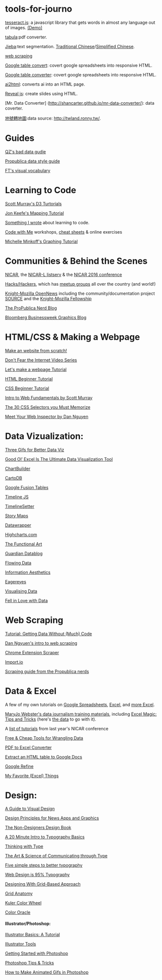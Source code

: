 # tools-for-journo

[tesseract.js](https://github.com/naptha/tesseract.js#tesseractjs): a javascript library that gets words in almost any language out of images. [(Demo)](http://tesseract.projectnaptha.com/)

[tabula](http://tabula.technology/):pdf converter.

[Jieba](https://github.com/fxsjy/jieba):text segmentation. [Traditional Chinese](https://github.com/ldkrsi/jieba-zh_TW)/[Simplified Chinese](https://github.com/fxsjy/jieba).

[web scraping](https://github.com/lorien/awesome-web-scraping)

[Google table convert](https://github.com/jsvine/google-table-converter): covert google spreadsheets into responsive HTML.

[Google table converter](https://github.com/jsvine/google-table-converter): covert google spreadsheets into responsive HTML.

[ai2html](https://github.com/cedricsam/ai2html): converts ai into an HTML page.

[Reveal js](https://github.com/hakimel/reveal.js): create slides using HTML.

[Mr. Data Converter] (http://shancarter.github.io/mr-data-converter/): data coverter.

[地號轉地圖](http://codepen.io/dz1984/full/NqgVPj/):data source: http://twland.ronny.tw/.


# Guides
[QZ's bad data gudie](https://github.com/Quartz/bad-data-guide)

[Propublica data style guide](https://github.com/propublica/guides)

[FT's visual vocabulary](https://www.ft.com/content/304419ec-63a3-11e6-8310-ecf0bddad227)


# Learning to Code

[Scott Murray's D3 Turtorials](//chimera.labs.oreilly.com/books/1230000000345/index.html)

[Jon Keefe's Mapping Tutorial](//johnkeefe.net/once-upon-a-datum-mapmaking-on-news-time)

[Something I wrote](https://www.propublica.org/nerds/item/new-years-resolution-learn-to-code) about learning to code.

[Code with Me](//codewithme.us/portland/exercises.html) workshops, [cheat sheets](https://docs.google.com/document/d/1KJ-2tQ2znUvdf2uMrpNMeFjiQZYRAM_6sIlAtvXZJYg/edit) & online exercises

[Michelle Minkoff's Graphing Tutorial](//michelleminkoff.com/crime-stats/crime-graphing-walkthrough.html)

# Communities & Behind the Scenes

[NICAR](//www.ire.org/nicar/), the [NICAR-L listserv](https://www.ire.org/resource-center/listservs/subscribe-nicar-l/) & the [NICAR 2016 conference](https://ire.org/conferences/)

[Hacks/Hackers](//hackshackers.meetup.com/), which has [meetup groups](//www.meetup.com/hacks-hackers-nyc/) all over the country (and world!)

[Knight-Mozilla OpenNews](https://www.opennews.org/) including the community/documentation project [SOURCE](https://source.opennews.org/en-US/) and the [Knight-Mozilla Fellowship](https://www.opennews.org/what/fellowships/)

[The ProPublica Nerd Blog](https://www.propublica.org/nerds)

[Bloomberg Businessweek Graphics Blog](//bizweekgraphics.tumblr.com/)

# HTML/CSS & Making a Webpage

[Make an website from scratch!](http://lenagroeger.s3.amazonaws.com/makeawebsite/makeawebsite.html)

[Don't Fear the Internet Video Series](//www.dontfeartheinternet.com/)

[Let's make a webpage Tutorial](html-css-lab.html)

[HTML Beginner Tutorial](//htmldog.com/guides/html/beginner/)

[CSS Beginner Tutorial](//htmldog.com/guides/css/beginner/)

[Intro to Web Fundamentals by Scott Murray](//chimera.labs.oreilly.com/books/1230000000345/ch03.html#_the_web)

[](//chimera.labs.oreilly.com/books/1230000000345/ch03.html#_the_web)

[](//chimera.labs.oreilly.com/books/1230000000345/ch03.html#_the_web)[The 30 CSS Selectors you Must Memorize](//net.tutsplus.com/tutorials/html-css-techniques/the-30-css-selectors-you-must-memorize/)

[](//net.tutsplus.com/tutorials/html-css-techniques/the-30-css-selectors-you-must-memorize/)

[](//net.tutsplus.com/tutorials/html-css-techniques/the-30-css-selectors-you-must-memorize/)[Meet Your Web Inspector by Dan Nguyen](//ruby.bastardsbook.com/chapters/web-inspecting-html/)

# Data Vizualization:

[Three Gifs for Better Data Viz](https://twitter.com/lenagroeger/status/586290878748196865)

[Good Ol’ Excel Is The Ultimate Data Visualization Tool](//insights.qunb.com/good-ol-excel-is-the-ultimate-data-visualization-tool-in-most-cases/)

[ChartBuilder](https://quartz.github.io/Chartbuilder/)

[CartoDB](https://cartodb.com/)

[Google Fusion Tables](//www.google.com/fusiontables/Home/)

[Timeline JS](//timeline.knightlab.com/)

[TimelineSetter](//propublica.github.com/timeline-setter/)

[Story Maps](//storymaps.arcgis.com/en/)

[Datawrapper](//datawrapper.de/)

[Highcharts.com](//www.highcharts.com/)

[The Functional Art](//www.thefunctionalart.com/)

[Guardian Datablog](//www.guardian.co.uk/news/datablog)

[Flowing Data]( //flowingdata.com/)

[Information Aesthetics](//infosthetics.com/)

[Eagereyes](//eagereyes.org/)

[Visualising Data](//www.visualisingdata.com/)

[Fell in Love with Data](//fellinlovewithdata.com/)

# Web Scraping

[Tutorial: Getting Data Without (Much) Code](gettingdata.html)

[Dan Ngyuen's intro to web scraping](//ruby.bastardsbook.com/chapters/web-scraping/)

[Chrome Extension Scraper](https://chrome.google.com/webstore/detail/scraper/mbigbapnjcgaffohmbkdlecaccepngjd?hl=en)

[Import.io](https://import.io/)

[Scraping guide from the Propublica nerds](//www.propublica.org/nerds/item/doc-dollars-guides-collecting-the-data)

# Data & Excel

A few of my own tutorials on [Google Spreadsheets](//lenagroeger.s3.amazonaws.com/talks/orlando/exercises/Spreadsheets/spreadsheetslab.html), [Excel](//lenagroeger.s3.amazonaws.com/talks/orlando/exercises/Excel/excelmaplab.html), and [more Excel](//lenagroeger.s3.amazonaws.com/talks/orlando/exercises/ExcelMath/math.html).

[MaryJo Webster's data journalism training materials](https://mjwebster.github.io/DataJ/), including [Excel Magic: Tips and Tricks](https://mjwebster.github.io/DataJ/tipsheets/ExcelMagic.pdf) (here's [the data](https://mjwebster.github.io/DataJ/spreadsheets/ExcelMagic.xlsx) to go with it).

A [list of tutorials](//blog.chryswu.com/2015/02/20/nicar-2015-slides-links-tutorials/) from last year's NICAR conference

[Free & Cheap Tools for Wrangling Data](//write30.com/assets/docs/data-tools-tipsheet.pdf)

[PDF to Excel Converter](//www.pdftoexcelonline.com/)

[Extract an HTML table to Google Docs](//eagereyes.org/data/scrape-tables-using-google-docs)

[Google Refine](//code.google.com/p/google-refine/)

[My Favorite (Excel) Things](//extra.twincities.com/car/mj/ExcelClassHandout.pdf)

# Design:

[A Guide to Visual Design](//www.visualmess.com/)

[Design Principles for News Apps and Graphics](https://source.opennews.org/en-US/learning/design-principles-news-apps-graphics/)

[The Non-Designers Design Book]( //www.amazon.com/Non-Designers-Design-Book-Robin-Williams/dp/0321534042)

[A 20 Minute Intro to Typography Basics](//design.tutsplus.com/articles/a-20-minute-intro-to-typography-basics--psd-3326)

[Thinking with Type](//www.amazon.com/Thinking-Type-2nd-revised-expanded/dp/1568989695)

[The Art & Science of Communicating through Type](//www.mightyfinegraphics.com/cg/typography.html)

[Five simple steps to better typography](//www.markboulton.co.uk/journal/five-simple-steps-to-better-typography)

[Web Design is 95% Typography](//ia.net/blog/the-web-is-all-about-typography-period)

[Designing With Grid-Based Approach](//www.smashingmagazine.com/2007/04/14/designing-with-grid-based-approach/)

[Grid Anatomy](//www.vanseodesign.com/web-design/grid-anatomy/)

[Kuler Color Wheel](https://kuler.adobe.com/create/color-wheel/)

[Color Oracle](//colororacle.org/)

#### Illustrator/Photoshop:

[Illustrator Basics: A Tutorial](//lenagroeger.s3.amazonaws.com/design/AiIntro.pdf)

[Illustrator Tools](https://helpx.adobe.com/illustrator/using/tool-galleries.html)

[Getting Started with Photoshop](//www.sitepoint.com/getting-started-photoshop/)

[Photoshop Tips & Tricks](https://github.com/lenagroeger/photoshop)

[How to Make Animated Gifs in Photoshop](https://github.com/lenagroeger/photoshop#animated-gif-simple-2-photo-animation)

